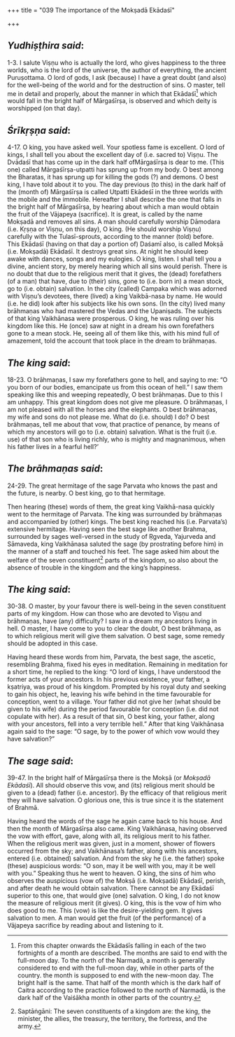 +++
title = "039 The importance of the Mokṣadā Ekādaśī"

+++
 

## *Yudhiṣṭhira said*:

1-3. I salute Viṣṇu who is actually the lord, who gives happiness to the three worlds, who is the lord of the universe, the author of everything, the ancient Puruṣottama. O lord of gods, I ask (because) I have a great doubt (and also) for the well-being of the world and for the destruction of sins. O master, tell me in detail and properly, about the manner in which that Ekādaśī[^1] which would fall in the bright half of Mārgaśīrṣa, is observed and which deity is worshipped (on that day).

[^1]:  From this chapter onwards the Ekādaśīs falling in each of the two fortnights of a month are described. The months are said to end with the full-moon day.
To the north of the Narmadā, a month is generally considered to end with the full-moon day, while in other parts of the country. the month is supposed to end with the new-moon day. The bright half is the same. That half of the month which is the dark half of Caitra according to the practice followed to the north of Narmadā, is the dark half of the Vaiśākha month in other parts of the country.

## *Śrīkṛṣṇa said*:

4-17. O king, you have asked well. Your spotless fame is excellent. O lord of kings, I shall tell you about the excellent day of (i.e. sacred to) Viṣṇu. The Dvādaśī that has come up in the dark half ofMārgaśīrṣa is dear to me. (This one) called Mārgaśīrṣa-utpatti has sprung up from my body. O best among the Bharatas, it has sprung up for killing the gods (?) and demons. O best king, I have told about it to you. The day previous (to this) in the dark half of the (month of) Mārgaśīrṣa is called Utpatti Ekādeśī in the three worlds with the mobile and the immobile. Hereafter I shall describe the one that falls in the bright half of Mārgaśīrṣa, by hearing about which a man would obtain the fruit of the Vājapeya (sacrifice). It is great, is called by the name Mokṣadā and removes all sins. A man should carefully worship Dāmodara (i.e. Kṛṣṇa or Viṣṇu, on this day), O king. (He should worship Viṣṇu) carefully with the Tulasī-sprouts, according to the manner (told) before. This Ekādaśī (having on that day a portion of) Daśamī also, is called Mokṣā (i.e. Mokṣadā) Ekādaśī. It destroys great sins. At night he should keep awake with dances, songs and my eulogies. O king, listen. I shall tell you a divine, ancient story, by merely hearing which all sins would perish. There is no doubt that due to the religious merit that it gives, the (dead) forefathers (of a man) that have, due to (their) sins, gone to (i.e. born in) a mean stock, go to (i.e. obtain) salvation. In the city (called) Campaka which was adorned with Viṣṇu’s devotees, there (lived) a king Vaikbā-nasa by name. He would (i.e. he did) look after his subjects like his own sons. (In the city) lived many brāhmaṇas who had mastered the Vedas and the Upaniṣads. The subjects of that king Vaikhānasa were prosperous. O king, he was ruling over his kingdom like this. He (once) saw at night in a dream his own forefathers gone to a mean stock. He, seeing all of them like this, with his mind full of amazement, told the account that took place in the dream to brāhmaṇas.

## *The king said*:

18-23. O brāhmaṇas, I saw my forefathers gone to hell, and saying to me: “O you born of our bodies, emancipate us from this ocean of hell.” I saw them speaking like this and weeping repeatedly, O best brāhmaṇas. Due to this I am unhappy. This great kingdom does not give me pleasure. O brāhmaṇas, I am not pleased with all the horses and the elephants. O best brāhmaṇas, my wife and sons do not please me. What do (i.e. should) I do? O best brāhmaṇas, tell me about that vow, that practice of penance, by means of which my ancestors will go to (i.e. obtain) salvation. What is the fruit (i.e. use) of that son who is living richly, who is mighty and magnanimous, when his father lives in a fearful hell?’

## *The brāhmaṇas said*:

24-29. The great hermitage of the sage Parvata who knows the past and the future, is nearby. O best king, go to that hermitage.

Then hearing (these) words of them, the great king Vaikhā-nasa quickly went to the hermitage of Parvata. The king was surrounded by brāhmaṇas and accompanied by (other) kings. The best king reached his (i.e. Parvata’s) extensive hermitage. Having seen the best sage like another Brahma, surrounded by sages well-versed in the study of Ṛgveda, Yajurveda and Sāmaveda, king Vaikhānasa saluted the sage (by prostrating before him) in the manner of a staff and touched his feet. The sage asked him about the welfare of the seven constituent[^2] parts of the kingdom, so also about the absence of trouble in the kingdom and the king’s happiness.

[^2]:  Saptāṅgāni: The seven constituents of a kingdom are: the king, the minister, the allies, the treasury, the territory, the fortress, and the army.

## *The* *king said*:

30-38. O master, by your favour there is well-being in the seven constituent parts of my kingdom. How can those who are devoted to Viṣṇu and brāhmaṇas, have (any) difficulty? I saw in a dream my ancestors living in hell. O master, I have come to you to clear the doubt, O best brāhmaṇa, as to which religious merit will give them salvation. O best sage, some remedy should be adopted in this case.

Having heard these words from him, Parvata, the best sage, the ascetic, resembling Brahma, fixed his eyes in meditation. Remaining in meditation for a short time, he replied to the king: “O lord of kings, I have understood the former acts of your ancestors. In his previous existence, your father, a kṣatriya, was proud of his kingdom. Prompted by his royal duty and seeking to gain his object, he, leaving his wife behind in the time favourable for conception, went to a village. Your father did not give her (what should be given to his wife) during the period favourable for conception (i.e. did not copulate with her). As a result of that sin, O best king, your father, along with your ancestors, fell into a very terrible hell.” After that king Vaikhānasa again said to the sage: “O sage, by to the power of which vow would they have salvation?”

## *The* *sage said*:

39-47. In the bright half of Mārgaśīrṣa there is the Mokṣā (or *Mokṣadā Ekādaśī*). All should observe this vow, and (its) religious merit should be given to a (dead) father (i.e. ancestor). By the efficacy of that religious merit they will have salvation. O glorious one, this is true since it is the statement of Brahmā.

Having heard the words of the sage he again came back to his house. And then the month of Mārgaśīrṣa also came. King Vaikhānasa, having observed the vow with effort, gave, along with all, its religious merit to his father. When the religious merit was given, just in a moment, shower of flowers occurred from the sky; and Vaikhānasa’s father, along with his ancestors, entered (i.e. obtained) salvation. And from the sky he (i.e. the father) spoke (these) auspicious words: “O son, may it be well with you, may it be well with you.” Speaking thus he went to heaven. O king, the sins of him who observes the auspicious (vow of) the Mokṣā (i.e. Mokṣadā) Ekādaśī, perish, and after death he would obtain salvation. There cannot be any Ekādaśī superior to this one, that would give (one) salvation. O king, I do not know the measure of religious merit (it gives). O king, this is the vow of him who does good to me. This (vow) is like the desire-yielding gem. It gives salvation to men. A man would get the fruit (of the performance) of a Vājapeya sacrifice by reading about and listening to it.




